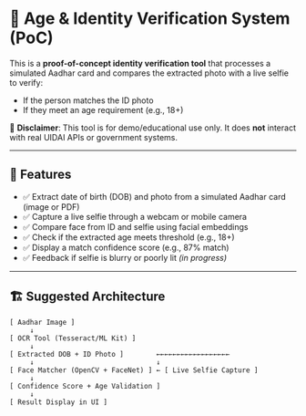 # 🛂 Age & Identity Verification System (PoC)

This is a **proof-of-concept identity verification tool** that processes a simulated Aadhar card and compares the extracted photo with a live selfie to verify:
- If the person matches the ID photo
- If they meet an age requirement (e.g., 18+)

🚫 **Disclaimer**: This tool is for demo/educational use only. It does **not** interact with real UIDAI APIs or government systems.

---

## 🔧 Features

- ✅ Extract date of birth (DOB) and photo from a simulated Aadhar card (image or PDF)
- ✅ Capture a live selfie through a webcam or mobile camera
- ✅ Compare face from ID and selfie using facial embeddings
- ✅ Check if the extracted age meets threshold (e.g., 18+)
- ✅ Display a match confidence score (e.g., 87% match)
- ✅ Feedback if selfie is blurry or poorly lit *(in progress)*

---

## 🏗 Suggested Architecture

```plaintext
[ Aadhar Image ]
     ↓
[ OCR Tool (Tesseract/ML Kit) ]
     ↓
[ Extracted DOB + ID Photo ]        ←←←←←←←←←←←←←←←←←←
     ↓                              ↓
[ Face Matcher (OpenCV + FaceNet) ] ← [ Live Selfie Capture ]
     ↓
[ Confidence Score + Age Validation ]
     ↓
[ Result Display in UI ]
